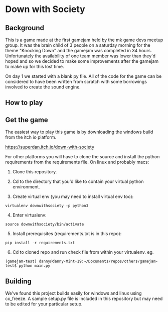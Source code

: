 # Down with Society

## Background

This is a game made at the first gamejam held by the mk game devs meetup group. It was the brain child of 3 people on a saturday morning for the theme "Knocking Down" and the gamejam was completed in 34 hours. Unfortunately the availability of one team member was lower than they'd hoped and so we decided to make some improvements after the gamejam to make up for this lost time.

On day 1 we started with a blank py file. All of the code for the game can be considered to have been written from scratch with some borrowings involved to create the sound engine.

## How to play



## Get the game

The easiest way to play this game is by downloading the windows build from the itch io platform.

https://superdan.itch.io/down-with-society

For other platforms you will have to clone the source and install the python requirements from the requirements file. On linux and probably macs:

1. Clone this repository.

2. Cd to the directory that you'd like to contain your virtual python environment.

3. Create virtual env (you may need to install virtual env too):

```
virtualenv downwithsociety -p python3
```

4. Enter virtualenv:

```
source downwithsociety/bin/activate
```

5. Install prerequisites (requirements.txt is in this repo):

```
pip install -r requirements.txt
```

6. Cd to cloned repo and run check file from within your virtualenv. eg.

```
(gamejam-test) danny@danny-Mint-19:~/Documents/repos/others/gamejam-test$ python main.py
```

## Building

We've found this project builds easily for windows and linux using cx_freeze. A sample setup.py file is included in this repository but may need to be edited for your particular setup.